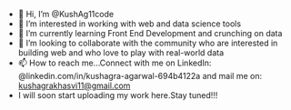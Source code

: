 - 👋 Hi, I’m @KushAg11code
- 👀 I’m interested in working with web and data science tools
- 🌱 I’m currently learning Front End Development and crunching on data
- 💞️ I’m looking to collaborate with the community who are interested in building web and who love to play with real-world data
- 📫 How to reach me...Connect with me on LinkedIn: @linkedin.com/in/kushagra-agarwal-694b4122a and mail me on: kushagrakhasvi11@gmail.com
- I will soon start uploading my work here.Stay tuned!!!
<!---
KushAg11code/KushAg11code is a ✨ special ✨ repository because its `README.md` (this file) appears on your GitHub profile.
You can click the Preview link to take a look at your changes.
--->
